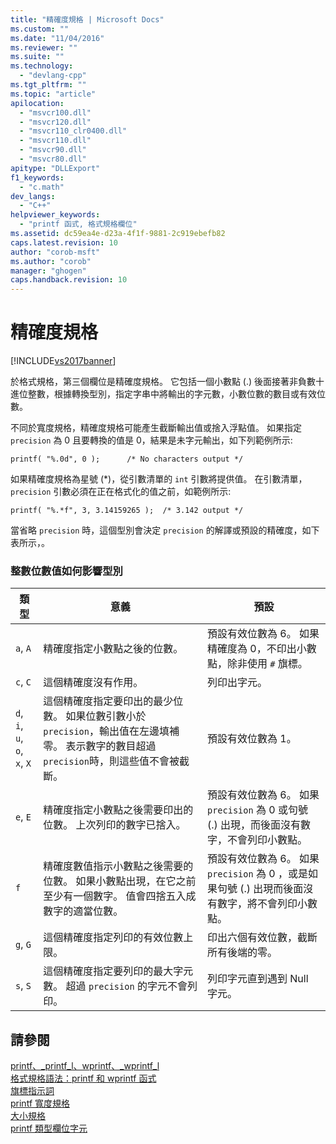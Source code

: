 ```yaml
---
title: "精確度規格 | Microsoft Docs"
ms.custom: ""
ms.date: "11/04/2016"
ms.reviewer: ""
ms.suite: ""
ms.technology: 
  - "devlang-cpp"
ms.tgt_pltfrm: ""
ms.topic: "article"
apilocation: 
  - "msvcr100.dll"
  - "msvcr120.dll"
  - "msvcr110_clr0400.dll"
  - "msvcr110.dll"
  - "msvcr90.dll"
  - "msvcr80.dll"
apitype: "DLLExport"
f1_keywords: 
  - "c.math"
dev_langs: 
  - "C++"
helpviewer_keywords: 
  - "printf 函式, 格式規格欄位"
ms.assetid: dc59ea4e-d23a-4f1f-9881-2c919ebefb82
caps.latest.revision: 10
author: "corob-msft"
ms.author: "corob"
manager: "ghogen"
caps.handback.revision: 10
---
```

# 精確度規格
[!INCLUDE[vs2017banner](../assembler/inline/includes/vs2017banner.md)]

於格式規格，第三個欄位是精確度規格。  它包括一個小數點 \(.\) 後面接著非負數十進位整數，根據轉換型別，指定字串中將輸出的字元數，小數位數的數目或有效位數。  
  
 不同於寬度規格，精確度規格可能產生截斷輸出值或捨入浮點值。  如果指定 `precision` 為 0 且要轉換的值是 0，結果是未字元輸出，如下列範例所示:  
  
 `printf( "%.0d", 0 );      /* No characters output */`  
  
 如果精確度規格為星號 \(\*\)，從引數清單的 `int` 引數將提供值。  在引數清單， `precision` 引數必須在正在格式化的值之前，如範例所示:  
  
 `printf( "%.*f", 3, 3.14159265 );  /* 3.142 output */`  
  
 當省略 `precision` 時，這個型別會決定 `precision` 的解譯或預設的精確度，如下表所示，。  
  
### 整數位數值如何影響型別  
  
|類型|意義|預設|  
|--------|--------|--------|  
|`a`, `A`|精確度指定小數點之後的位數。|預設有效位數為 6。  如果精確度為 0，不印出小數點，除非使用 `#` 旗標。|  
|`c`, `C`|這個精確度沒有作用。|列印出字元。|  
|`d`, `i`, `u`, `o`, `x`, `X`|這個精確度指定要印出的最少位數。  如果位數引數小於 `precision`，輸出值在左邊填補零。  表示數字的數目超過 `precision`時，則這些值不會被截斷。|預設有效位數為 1。|  
|`e`, `E`|精確度指定小數點之後需要印出的位數。  上次列印的數字已捨入。|預設有效位數為 6。  如果 `precision` 為 0 或句號 \(.\) 出現，而後面沒有數字，不會列印小數點。|  
|`f`|精確度數值指示小數點之後需要的位數。  如果小數點出現，在它之前至少有一個數字。  值會四捨五入成數字的適當位數。|預設有效位數為 6。  如果 `precision` 為 0 ，或是如果句號 \(.\) 出現而後面沒有數字，將不會列印小數點。|  
|`g`, `G`|這個精確度指定列印的有效位數上限。|印出六個有效位數，截斷所有後端的零。|  
|`s`, `S`|這個精確度指定要列印的最大字元數。  超過 `precision` 的字元不會列印。|列印字元直到遇到 Null 字元。|  
  
## 請參閱  
 [printf、\_printf\_l、wprintf、\_wprintf\_l](../c-runtime-library/reference/printf-printf-l-wprintf-wprintf-l.md)   
 [格式規格語法：printf 和 wprintf 函式](../c-runtime-library/format-specification-syntax-printf-and-wprintf-functions.md)   
 [旗標指示詞](../c-runtime-library/flag-directives.md)   
 [printf 寬度規格](../c-runtime-library/printf-width-specification.md)   
 [大小規格](../c-runtime-library/size-specification.md)   
 [printf 類型欄位字元](../c-runtime-library/printf-type-field-characters.md)